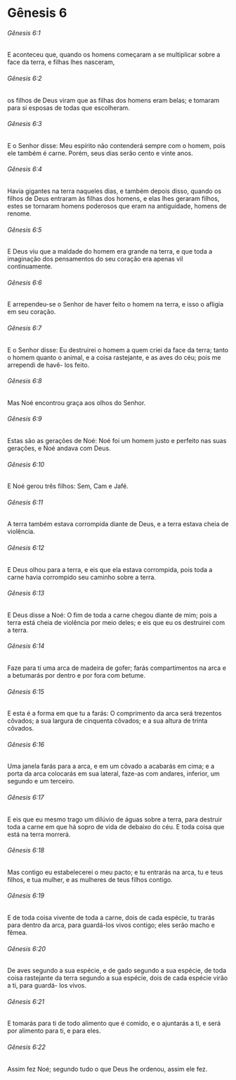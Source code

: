 # Gênesis 6

###### Gênesis 6:1

E aconteceu que, quando os homens começaram a se multiplicar sobre a face da terra, e filhas lhes nasceram,

###### Gênesis 6:2

os filhos de Deus viram que as filhas dos homens eram belas; e tomaram para si esposas de todas que escolheram.

###### Gênesis 6:3

E o Senhor disse: Meu espírito não contenderá sempre com o homem, pois ele também é carne. Porém, seus dias serão cento e vinte anos.

###### Gênesis 6:4

Havia gigantes na terra naqueles dias, e também depois disso, quando os filhos de Deus entraram às filhas dos homens, e elas lhes geraram filhos, estes se tornaram homens poderosos que eram na antiguidade, homens de renome.

###### Gênesis 6:5

E Deus viu que a maldade do homem era grande na terra, e que toda a imaginação dos pensamentos do seu coração era apenas vil continuamente.

###### Gênesis 6:6

E arrependeu-se o Senhor de haver feito o homem na terra, e isso o afligia em seu coração.

###### Gênesis 6:7

E o Senhor disse: Eu destruirei o homem a quem criei da face da terra; tanto o homem quanto o animal, e a coisa rastejante, e as aves do céu; pois me arrependi de havê- los feito.

###### Gênesis 6:8

Mas Noé encontrou graça aos olhos do Senhor.

###### Gênesis 6:9

Estas são as gerações de Noé: Noé foi um homem justo e perfeito nas suas gerações, e Noé andava com Deus.

###### Gênesis 6:10

E Noé gerou três filhos: Sem, Cam e Jafé.

###### Gênesis 6:11

A terra também estava corrompida diante de Deus, e a terra estava cheia de violência.

###### Gênesis 6:12

E Deus olhou para a terra, e eis que ela estava corrompida, pois toda a carne havia corrompido seu caminho sobre a terra.

###### Gênesis 6:13

E Deus disse a Noé: O fim de toda a carne chegou diante de mim; pois a terra está cheia de violência por meio deles; e eis que eu os destruirei com a terra.

###### Gênesis 6:14

Faze para ti uma arca de madeira de gofer; farás compartimentos na arca e a betumarás por dentro e por fora com betume.

###### Gênesis 6:15

E esta é a forma em que tu a farás: O comprimento da arca será trezentos côvados; a sua largura de cinquenta côvados; e a sua altura de trinta côvados.

###### Gênesis 6:16

Uma janela farás para a arca, e em um côvado a acabarás em cima; e a porta da arca colocarás em sua lateral, faze-as com andares, inferior, um segundo e um terceiro.

###### Gênesis 6:17

E eis que eu mesmo trago um dilúvio de águas sobre a terra, para destruir toda a carne em que há sopro de vida de debaixo do céu. E toda coisa que está na terra morrerá.

###### Gênesis 6:18

Mas contigo eu estabelecerei o meu pacto; e tu entrarás na arca, tu e teus filhos, e tua mulher, e as mulheres de teus filhos contigo.

###### Gênesis 6:19

E de toda coisa vivente de toda a carne, dois de cada espécie, tu trarás para dentro da arca, para guardá-los vivos contigo; eles serão macho e fêmea.

###### Gênesis 6:20

De aves segundo a sua espécie, e de gado segundo a sua espécie, de toda coisa rastejante da terra segundo a sua espécie, dois de cada espécie virão a ti, para guardá- los vivos.

###### Gênesis 6:21

E tomarás para ti de todo alimento que é comido, e o ajuntarás a ti, e será por alimento para ti, e para eles.

###### Gênesis 6:22

Assim fez Noé; segundo tudo o que Deus lhe ordenou, assim ele fez.

